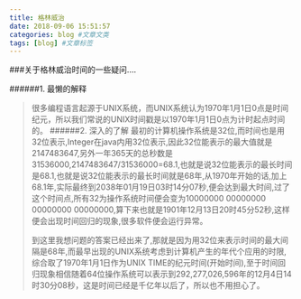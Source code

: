 ```yaml
---
title: 格林威治
date: 2018-09-06 15:51:57
categories: blog #文章文类
tags: [blog] #文章标签
---
```

###关于格林威治时间的一些疑问....
<!--more-->
######1. 最懒的解释
> 很多编程语言起源于UNIX系统，而UNIX系统认为1970年1月1日0点是时间纪元，所以我们常说的UNIX时间戳是以1970年1月1日0点为计时起点时间的。
######2. 深入的了解
> 最初的计算机操作系统是32位,而时间也是用32位表示,Integer在java内用32位表示,因此32位能表示的最大值就是2147483647,另外一年365天的总秒数是31536000,2147483647/31536000=68.1,也就是说32位能表示的最长时间是68.1,也就是说32位能表示的最长时间就是68年,从1970年开始的话,加上68.1年,实际最终到2038年01月19日03时14分07秒,便会达到最大时间,过了这个时间点,所有32为操作系统时间便会变为10000000 00000000 00000000 00000000,算下来也就是1901年12月13日20时45分52秒,这样便会出现时间回归的现象,很多软件便会运行异常。
> 
> 到这里我想问题的答案已经出来了,那就是因为用32位来表示时间的最大间隔是68年,而最早出现的UNIX系统考虑到计算机产生的年代个应用的时限,综合取了1970年1月1日作为UNIX TIME的纪元时间(开始时间),至于时间回归现象相信随着64位操作系统可以表示到292,277,026,596年的12月4日14时30分08秒，这是时间已经是千亿年以后了，所以也不用担心了。
